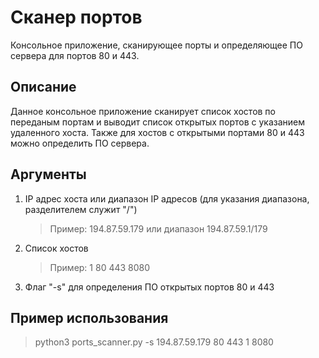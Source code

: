 # Сканер портов
Консольное приложение, сканирующее порты и определяющее ПО сервера для портов 80 и 443.

## Описание

Данное консольное приложение сканирует список хостов по переданым портам и выводит список открытых портов с
указанием удаленного хоста. Также для хостов с открытыми портами 80 и 443 можно определить ПО сервера.

## Аргументы

1.  IP адрес хоста или диапазон IP адресов (для указания диапазона, разделителем служит "/")

    > Пример: 194.87.59.179 или диапазон 194.87.59.1/179
2.  Список хостов

    > Пример: 1 80 443 8080

3. Флаг "-s" для определения ПО открытых портов 80 и 443

## Пример использования

> python3 ports_scanner.py -s 194.87.59.179 80 443 1 8080
